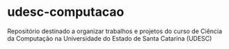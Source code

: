 # udesc-computacao
Repositório destinado a organizar trabalhos e projetos do curso de Ciência da Computação na Universidade do Estado de Santa Catarina (UDESC)

